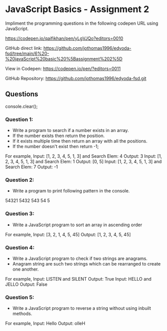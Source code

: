 # JavaScript Basics - Assignment 2

Impliment the programming questions in the following codepen URL using JavaScript.

https://codepen.io/qaifikhan/pen/yLgVJQo?editors=0010

GitHub direct link: https://github.com/jothomas1996/edyoda-fsd/tree/main/6%20-%20javaScript%20basic%20%5Bassignment%202%5D

View in Codepen: https://codepen.io/pen/?editors=0011

GitHub Repository: https://github.com/jothomas1996/edyoda-fsd.git

## Questions

console.clear();

### Question 1:

- Write a program to search if a number exists in an array.
- If the number exists then return the position.
- If it exists multiple time then return an array with all the positions.
- If the number doesn't exist then return -1;

For example,
Input: [1, 2, 3, 4, 5, 1, 3] and Search Elem: 4
Output: 3
Input: [1, 2, 3, 4, 5, 1, 3] and Search Elem: 1
Output: [0, 5]
Input: [1, 2, 3, 4, 5, 1, 3] and Search Elem: 7
Output: -1

### Question 2:

- Write a program to print following pattern in the console.

54321
5432
543
54
5

### Question 3:

- Write a JavaScript program to sort an array in ascending order

For example,
Input: [3, 2, 1, 4, 5, 45]
Output: [1, 2, 3, 4, 5, 45]

### Question 4:

- Write a JavaScript program to check if two strings are anagrams.
- Anagram string are such two strings which can be rearranged to create one another.

For example,
Input: LISTEN and SILENT
Output: True
Input: HELLO and JELLO
Output: False


### Question 5:

- Write a JavaScript program to reverse a string without using inbuilt methods.

For example,
Input: Hello
Output: olleH